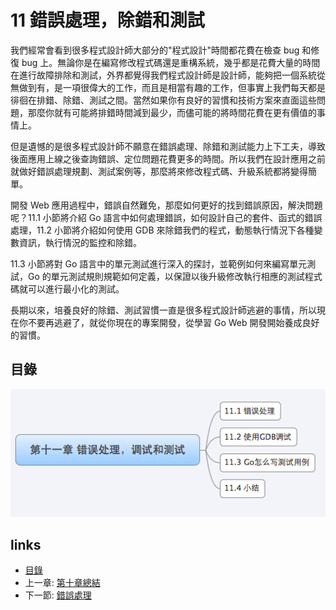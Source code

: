 # 11 錯誤處理，除錯和測試
我們經常會看到很多程式設計師大部分的"程式設計"時間都花費在檢查 bug 和修復 bug 上。無論你是在編寫修改程式碼還是重構系統，幾乎都是花費大量的時間在進行故障排除和測試，外界都覺得我們程式設計師是設計師，能夠把一個系統從無做到有，是一項很偉大的工作，而且是相當有趣的工作，但事實上我們每天都是徘徊在排錯、除錯、測試之間。當然如果你有良好的習慣和技術方案來直面這些問題，那麼你就有可能將排錯時間減到最少，而儘可能的將時間花費在更有價值的事情上。

但是遺憾的是很多程式設計師不願意在錯誤處理、除錯和測試能力上下工夫，導致後面應用上線之後查詢錯誤、定位問題花費更多的時間。所以我們在設計應用之前就做好錯誤處理規劃、測試案例等，那麼將來修改程式碼、升級系統都將變得簡單。

開發 Web 應用過程中，錯誤自然難免，那麼如何更好的找到錯誤原因，解決問題呢？11.1 小節將介紹 Go 語言中如何處理錯誤，如何設計自己的套件、函式的錯誤處理，11.2 小節將介紹如何使用 GDB 來除錯我們的程式，動態執行情況下各種變數資訊，執行情況的監控和除錯。

11.3 小節將對 Go 語言中的單元測試進行深入的探討，並範例如何來編寫單元測試，Go 的單元測試規則規範如何定義，以保證以後升級修改執行相應的測試程式碼就可以進行最小化的測試。

長期以來，培養良好的除錯、測試習慣一直是很多程式設計師逃避的事情，所以現在你不要再逃避了，就從你現在的專案開發，從學習 Go Web 開發開始養成良好的習慣。

## 目錄

![](images/navi11.png?raw=true)

## links
   * [目錄](<preface.md>)
   * 上一章: [第十章總結](<10.4.md>)
   * 下一節: [錯誤處理](<11.1.md>)